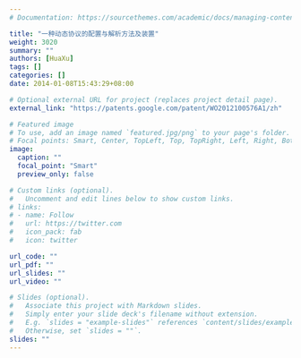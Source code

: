 ```yaml
---
# Documentation: https://sourcethemes.com/academic/docs/managing-content/

title: "一种动态协议的配置与解析方法及装置"
weight: 3020
summary: ""
authors: [HuaXu]
tags: []
categories: []
date: 2014-01-08T15:43:29+08:00

# Optional external URL for project (replaces project detail page).
external_link: "https://patents.google.com/patent/WO2012100576A1/zh"

# Featured image
# To use, add an image named `featured.jpg/png` to your page's folder.
# Focal points: Smart, Center, TopLeft, Top, TopRight, Left, Right, BottomLeft, Bottom, BottomRight.
image:
  caption: ""
  focal_point: "Smart"
  preview_only: false

# Custom links (optional).
#   Uncomment and edit lines below to show custom links.
# links:
# - name: Follow
#   url: https://twitter.com
#   icon_pack: fab
#   icon: twitter

url_code: ""
url_pdf: ""
url_slides: ""
url_video: ""

# Slides (optional).
#   Associate this project with Markdown slides.
#   Simply enter your slide deck's filename without extension.
#   E.g. `slides = "example-slides"` references `content/slides/example-slides.md`.
#   Otherwise, set `slides = ""`.
slides: ""
---
```

